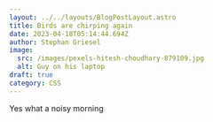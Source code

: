 ```yaml
---
layout: ../../layouts/BlogPostLayout.astro
title: Birds are chirping again
date: 2023-04-18T05:14:44.694Z
author: Stephan Griesel
image:
  src: /images/pexels-hitesh-choudhary-879109.jpg
  alt: Guy on his laptop
draft: true
category: CSS
---
```

Yes what a noisy morning
